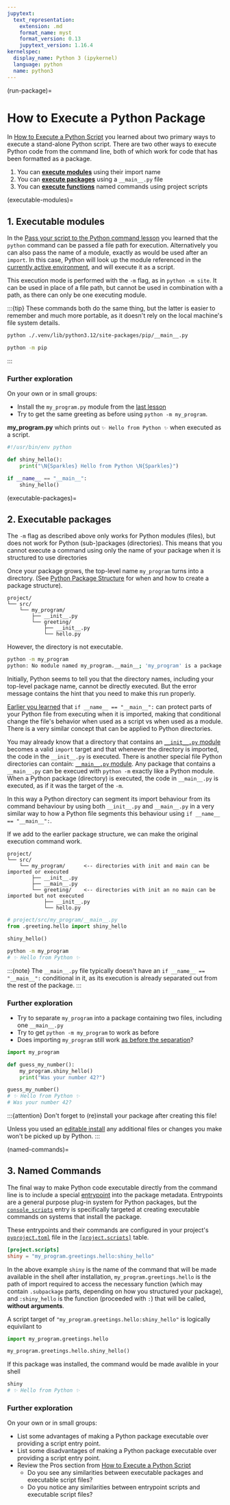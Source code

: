 ```yaml
---
jupytext:
  text_representation:
    extension: .md
    format_name: myst
    format_version: 0.13
    jupytext_version: 1.16.4
kernelspec:
  display_name: Python 3 (ipykernel)
  language: python
  name: python3
---
```


(run-package)=
# How to Execute a Python Package

In [How to Execute a Python Script](./execute-script) you learned about two primary ways to execute a stand-alone Python script.
There are two other ways to execute Python code from the command line, both of which work for code that has been formatted as a package.

1. You can [**execute modules**](executable-modules) using their import name
2. You can [**execute packages**](executable-packages) using a `__main__.py` file
3. You can [**execute functions**](named-commands) named commands using project scripts

(executable-modules)=
## 1. Executable modules

In the [Pass your script to the Python command lesson](execute-script-pass-to-python) you learned that the `python` command can
be passed a file path for execution. Alternatively you can also pass the name of a module, exactly as would be used after an `import`.
In this case, Python will look up the module referenced in the
[currently active environment](https://packaging.python.org/en/latest/guides/installing-using-pip-and-virtual-environments/#create-and-use-virtual-environments),
and will execute it as a script.

This execution mode is performed with the `-m` flag, as in `python -m site`. It can be used in place of a file
path, but cannot be used in combination with a path, as there can only be one executing module.

:::{tip}
These commands both do the same thing, but the latter is easier to remember and much more portable, as it doesn't rely
on the local machine's file system details.

```bash
python ./.venv/lib/python3.12/site-packages/pip/__main__.py
```

```bash
python -m pip
```
:::

### Further exploration

On your own or in small groups:

* Install the `my_program.py` module from the [last lesson](execute-script-launch-command)
* Try to get the same greeting as before using `python -m my_program`.

**my_program.py** which prints out `✨ Hello from Python ✨` when executed as a script.

```python
#!/usr/bin/env python

def shiny_hello():
    print("\N{Sparkles} Hello from Python \N{Sparkles}")

if __name__ == "__main__":
    shiny_hello()
```

(executable-packages)=
## 2. Executable packages

The `-m` flag as described above only works for Python modules (files), but does not work for Python (sub-)packages (directories).
This means that you cannot execute a command using only the name of your package when it is structured to use directories

Once your package grows, the top-level name `my_program` turns into a directory.
(See [Python Package Structure](https://www.pyopensci.org/python-package-guide/package-structure-code/python-package-structure.html)
for when and how to create a package structure).

```
project/
└── src/
    └── my_program/
        ├── __init__.py
        └── greeting/
            ├── __init__.py
            └── hello.py
```

However, the directory is not executable.

```bash
python -m my_program
python: No module named my_program.__main__; 'my_program' is a package and cannot be directly executed
```

Initially, Python seems to tell you that the directory names, including your top-level package name,
cannot be directly executed. But the error message contains the hint that you need to make this run properly.

[Earlier you learned](execute-script-name-eq-main) that `if __name__ == "__main__":` can protect parts of your
Python file from executing when it is imported, making that conditional change the file's behavior when used as
a script vs when used as a module. There is a very similar concept that can be applied to Python directories.

You may already know that a directory that contains an [`__init__.py` module](https://www.pyopensci.org/python-package-guide/tutorials/installable-code.html#what-is-an-init-py-file)
becomes a valid `import` target and that whenever the directory is imported, the code in the `__init__.py` is executed.
There is another special file Python directories can contain: [`__main__.py` module](https://docs.python.org/3/library/__main__.html#module-__main__).
Any package that contains a `__main__.py` can be execued with `python -m` exactly like a Python module. When a
Python package (directory) is executed, the code in `__main__.py` is executed, as if it was the target of the `-m`.

In this way a Python directory can segment its import behaviour from its command behaviour by using both
`__init__.py` and `__main__.py` in a very similar way to how a Python file segments this behaviour using
`if __name__ == "__main__":`.

If we add to the earlier package structure, we can make the original execution command work.

```
project/
└── src/
    └── my_program/      <-- directories with init and main can be imported or executed
        ├── __init__.py
        ├── __main__.py
        └── greeting/    <-- directories with init an no main can be imported but not executed
            ├── __init__.py
            └── hello.py
```

```python
# project/src/my_program/__main__.py
from .greeting.hello import shiny_hello

shiny_hello()
```

```bash
python -m my_program
# ✨ Hello from Python ✨
```

:::{note}
The `__main__.py` file typically doesn't have an `if __name__ == "__main__":` conditional in it, as its execution
is already separated out from the rest of the package.
:::

### Further exploration

- Try to separate `my_program` into a package containing two files, including one `__main__.py`
- Try to get `python -m my_program` to work as before
- Does importing `my_program` still work [as before the separation](execute-script-name-eq-main)?

```python
import my_program

def guess_my_number():
    my_program.shiny_hello()
    print("Was your number 42?")

guess_my_number()
# ✨ Hello from Python ✨
# Was your number 42?
```

:::{attention}
Don't forget to (re)install your package after creating this file!

Unless you used an [editable install](https://www.pyopensci.org/python-package-guide/tutorials/installable-code.html#step-5-install-your-package-locally)
any additional files or changes you make won't be picked up by Python.
:::

(named-commands)=
## 3. Named Commands

The final way to make Python code executable directly from the command line is to include a special [entrypoint](https://packaging.python.org/en/latest/specifications/entry-points/)
into the package metadata. Entrypoints are a general purpose plug-in system for Python packages, but the
[`console_scripts`](https://packaging.python.org/en/latest/specifications/entry-points/#use-for-scripts)
entry is specifically targeted at creating executable commands on systems that install the package.

These entrypoints and their commands are configured in your project's [`pyproject.toml`](https://www.pyopensci.org/python-package-guide/tutorials/pyproject-toml.html#what-is-a-pyproject-toml-file) file in the [`[project.scripts]`](https://packaging.python.org/en/latest/guides/writing-pyproject-toml/#creating-executable-scripts) table.

```toml
[project.scripts]
shiny = "my_program.greetings.hello:shiny_hello"
```

In the above example `shiny` is the name of the command that will be made available in the shell after installation,
`my_program.greetings.hello` is the path of import required to access the necessary function (which may contain
`.subpackage` parts, depending on how you structured your package), and `:shiny_hello` is the function (proceeded with
`:`) that will be called, **without arguments**.

A script target of `"my_program.greetings.hello:shiny_hello"` is logically equivilant to
```python
import my_program.greetings.hello

my_program.greetings.hello.shiny_hello()
```

If this package was installed, the command would be made avalible in your shell

```bash
shiny
# ✨ Hello from Python ✨
```

### Further exploration

On your own or in small groups:

- List some advantages of making a Python package executable over providing a script entry point.
- List some disadvantages of making a Python package executable over providing a script entry point.
- Review the Pros section from [How to Execute a Python Script](execute-script-comparison)
  - Do you see any similarities between executable packages and executable script files?
  - Do you notice any similarities between entrypoint scripts and executable script files?
